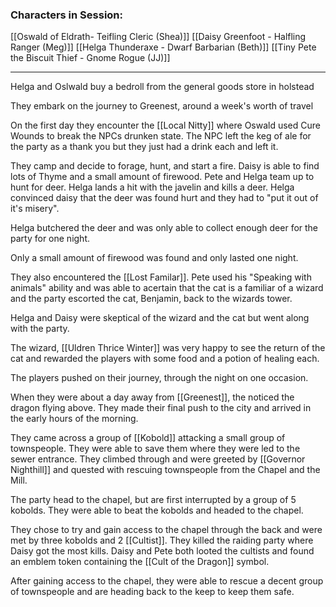 ### Characters in Session: 

[[Oswald of Eldrath- Teifling Cleric (Shea)]]
[[Daisy Greenfoot - Halfling Ranger (Meg)]]
[[Helga Thunderaxe - Dwarf Barbarian (Beth)]]
[[Tiny Pete the Biscuit Thief - Gnome Rogue (JJ)]]

---
Helga and Oslwald buy a bedroll from the general goods store in holstead

They embark on the journey to Greenest, around a week's worth of travel

On the first day they encounter the [[Local Nitty]] where Oswald used Cure Wounds to break the NPCs drunken state. The NPC left the keg of ale for the party as a thank you but they just had a drink each and left it.

They camp and decide to forage, hunt, and start a fire. Daisy is able to find lots of Thyme and a small amount of firewood. Pete and Helga team up to hunt for deer. Helga lands a hit with the javelin and kills a deer. Helga convinced daisy that the deer was found hurt and they had to "put it out of it's misery". 

Helga butchered the deer and was only able to collect enough deer for the party for one night.

Only a small amount of firewood was found and only lasted one night. 

They also encountered the [[Lost Familar]]. Pete used his "Speaking with animals" ability and was able to acertain that the cat is a familiar of a wizard and the party escorted the cat, Benjamin, back to the wizards tower. 

Helga and Daisy were skeptical of the wizard and the cat but went along with the party. 

The wizard, [[Uldren Thrice Winter]] was very happy to see the return of the cat and rewarded the players with some food and a potion of healing each. 

The players pushed on their journey, through the night on one occasion.

When they were about a day away from [[Greenest]], the noticed the dragon flying above. They made their final push to the city and arrived in the early hours of the morning. 

They came across a group of [[Kobold]] attacking a small group of townspeople. They were able to save them where they were led to the sewer entrance. They climbed through and were greeted by [[Governor Nighthill]] and quested with rescuing townspeople from the Chapel and the Mill. 

The party head to the chapel, but are first interrupted by a group of 5 kobolds. They were able to beat the kobolds and headed to the chapel.

They chose to try and gain access to the chapel through the back and were met by three kobolds and 2 [[Cultist]]. They killed the raiding party where Daisy got the most kills. Daisy and Pete both looted the cultists and found an emblem token containing the [[Cult of the Dragon]] symbol.

After gaining access to the chapel, they were able to rescue a decent group of townspeople and are heading back to the keep to keep them safe. 





